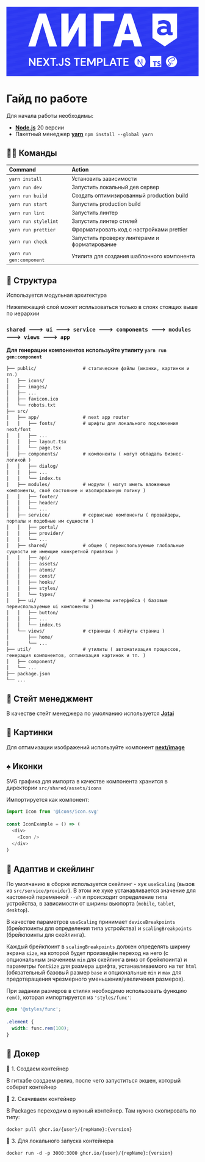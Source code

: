 [![Liga A](./public/images/banner.jpg)](https://ligaa.agency/)

# Гайд по работе

Для начала работы необходимы:

- **[Node.js](https://nodejs.org/en/download/prebuilt-installer)** 20 версии
- Пакетный менеджер **[yarn](https://classic.yarnpkg.com/lang/en/docs/install/)** `npm install --global yarn`

## 🐱‍💻 Команды

| Command                  | Action                                        |
| :----------------------- | :-------------------------------------------- |
| `yarn install`           | Установить зависимости                        |
| `yarn run dev`           | Запустить локальный дев сервер                |
| `yarn run build`         | Создать оптимизированный production build     |
| `yarn run start`         | Запустить production build                    |
| `yarn run lint`          | Запустить линтер                              |
| `yarn run stylelint`     | Запустить линтер стилей                       |
| `yarn run prettier`      | Фрорматировать код с настройками prettier     |
| `yarn run check`         | Запустить проверку линтерами и форматирование |
| `yarn run gen:component` | Утилита для создания шаблонного компонента    |

## 🚀 Структура

Используется модульная архитектура

Нижележащий слой может испльзоваться только в слоях стоящих выше по иерархии

### `shared 🡒 ui 🡒 service 🡒 components 🡒 modules 🡒 views 🡒 app`

**Для генерации компонентов используйте утилиту `yarn run gen:component`**

```text
├── public/                 # статические файлы (иконки, картинки и тп.)
│   ├── icons/
│   ├── images/
│   ├── ...
│   ├── favicon.ico
│   └── robots.txt
├── src/
│   ├── app/                # next app router
│   │   ├── fonts/          # шрифты для локального подключения next/font
│   │   ├── ...
│   │   ├── layout.tsx
│   │   └── page.tsx
│   ├── components/         # компоненты ( могут обладать бизнес-логикой )
│   │   ├── dialog/
│   │   ├── ...
│   │   └── index.ts
│   ├── modules/            # модули ( могут иметь вложенные компоненты, своё состояние и изолированную логику )
│   │   ├── footer/
│   │   ├── header/
│   │   └── ...
│   ├── service/            # сервисные компоненты ( провайдеры, порталы и подобные им сущности )
│   │   ├── portal/
│   │   ├── provider/
│   │   └── ...
│   ├── shared/             # общее ( переиспользуемые глобальные сущности не имеющие конкретной привязки )
│   │   ├── api/
│   │   ├── assets/
│   │   ├── atoms/
│   │   ├── const/
│   │   ├── hooks/
│   │   ├── styles/
│   │   └── types/
│   ├── ui/                 # элементы интерфейса ( базовые переиспользуемые ui компоненты )
│   │   ├── button/
│   │   ├── ...
│   │   └── index.ts
│   └── views/              # страницы ( лэйауты страниц )
│       ├── home/
│       └── ...
├── util/                   # утилиты ( автоматизация процессов, генерация компонентов, оптимизация картинок и тп. )
│   ├── component/
│   └── ...
├── package.json
└── ...
```

## 🔄 Стейт менеджмент

В качестве стейт менеджера по умолчанию используется **[Jotai](https://jotai.org/)**

## 🎴 Картинки

Для оптимизации изображений используйте компонент **[next/image](https://nextjs.org/docs/app/building-your-application/optimizing/images)**

## ♠️ Иконки

SVG графика для импорта в качестве компонента хранится в директории `src/shared/assets/icons`

Импортируется как компонент:

```typescript jsx
import Icon from '@icons/icon.svg'

const IconExample = () => (
  <div>
    <Icon />
  </div>
)
```

## 📏 Адаптив и скейлинг

По умолчанию в сборке используется скейлинг - хук `useScaling` (вызов из `src/service/provider`). В этом же хуке устанавливается значение для кастомной переменной `--vh` и происходит определение типа устройства, в зависимости от ширины вьюпорта (`mobile`, `tablet`, `desktop`).

В качестве параметров `useScaling` принимает `deviceBreakpoints` (брейкпоинты для определения типа устройства) и `scalingBreakpoints` (брейкпоинты для скейлинга).

Каждый брейкпоинт в `scalingBreakpoints` должен определять ширину экрана `size`, на которой будет произведён переход на него (с опциональным значением `min` для скейлинга вниз от брейкпоинта) и параметры `fontSize` для размера шрифта, устанавливаемого на тег `html` (обязательный базовый размер `base` и опциональные `min` и `max` для предотвращения чрезмерного уменьшения/увеличения размеров).

При задании размеров в стилях необходимо использовать функцию `rem()`, которая импортируется из `'styles/func'`:

```scss
@use '@styles/func';

.element {
  width: func.rem(100);
}
```

## 📏 Докер

🔹 1. Создаем контейнер

В гитхабе создаем релиз, после чего запуститься экшен, который соберет контейнер

🔹 2. Скачиваем контейнер

В Packages переходим в нужный контейнер. Там нужно скопировать по типу:

`docker pull ghcr.io/{user}/{repName}:{version}`

🔹 3. Для локального запуска контейнера 

`docker run -d -p 3000:3000 ghcr.io/{user}/{repName}:{version}`
